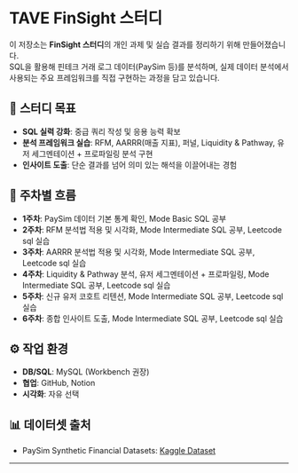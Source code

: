 # TAVE FinSight 스터디

이 저장소는 **FinSight 스터디**의 개인 과제 및 실습 결과를 정리하기 위해 만들어졌습니다.  
SQL을 활용해 핀테크 거래 로그 데이터(PaySim 등)를 분석하며, 실제 데이터 분석에서 사용되는 주요 프레임워크를 직접 구현하는 과정을 담고 있습니다.

## 🎯 스터디 목표
- **SQL 실력 강화**: 중급 쿼리 작성 및 응용 능력 확보  
- **분석 프레임워크 실습**: RFM, AARRR(매출 지표), 퍼널, Liquidity & Pathway, 유저 세그멘테이션 + 프로파일링 분석 구현  
- **인사이트 도출**: 단순 결과를 넘어 의미 있는 해석을 이끌어내는 경험  

## 📅 주차별 흐름
- **1주차**: PaySim 데이터 기본 통계 확인, Mode Basic SQL 공부
- **2주차**: RFM 분석법 적용 및 시각화, Mode Intermediate SQL 공부, Leetcode sql 실습  
- **3주차**: AARRR 분석법 적용 및 시각화, Mode Intermediate SQL 공부, Leetcode sql 실습  
- **4주차**: Liquidity & Pathway 분석, 유저 세그멘테이션 + 프로파일링, Mode Intermediate SQL 공부, Leetcode sql 실습
- **5주차**: 신규 유저 코호트 리텐션, Mode Intermediate SQL 공부, Leetcode sql 실습  
- **6주차**: 종합 인사이트 도출, Mode Intermediate SQL 공부, Leetcode sql 실습

## ⚙️ 작업 환경
- **DB/SQL**: MySQL (Workbench 권장)  
- **협업**: GitHub, Notion  
- **시각화**: 자유 선택  

## 📊 데이터셋 출처
- PaySim Synthetic Financial Datasets: [Kaggle Dataset](https://www.kaggle.com/datasets/ntnu-testimon/paysim1)  

---
